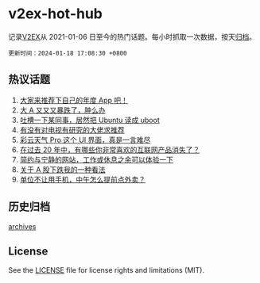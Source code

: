 # v2ex-hot-hub

 记录[V2EX](https://www.v2ex.com/)从 2021-01-06 日至今的热门话题。每小时抓取一次数据，按天[归档](archives)。

`更新时间：2024-01-18 17:08:30 +0800`

## 热议话题

1. [大家来推荐下自己的年度 App 吧！](https://www.v2ex.com/t/1009425)
1. [大 A 又又又暴跌了，肿么办](https://www.v2ex.com/t/1009511)
1. [吐槽一下某同事，居然把 Ubuntu 读成 uboot](https://www.v2ex.com/t/1009629)
1. [有没有对电视有研究的大佬求推荐](https://www.v2ex.com/t/1009441)
1. [彩云天气 Pro 这个 UI 界面，真是一言难尽](https://www.v2ex.com/t/1009520)
1. [在过去 20 年中，有哪些你非常喜欢的互联网产品消失了？](https://www.v2ex.com/t/1009439)
1. [简约与宁静的网站，工作或休息之余可以体验一下](https://www.v2ex.com/t/1009521)
1. [关于 A 股下跌我的一种看法](https://www.v2ex.com/t/1009633)
1. [单位不让用手机，中午怎么提前点外卖？](https://www.v2ex.com/t/1009421)

## 历史归档

[archives](archives)

## License

See the [LICENSE](LICENSE) file for license rights and limitations (MIT).
